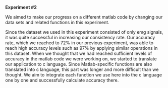 **Experiment #2**

We aimed to make our progress on a different matlab code by changing our data sets and related functions in this experiment.

Since the dataset we used in this experiment consisted of only emg signals, it was quite successful in increasing our consistency rate.
Our accuracy rate, which we reached to 72% in our previous experiment, was able to reach high accuracy levels such as 97% by 
applying similar operations in this dataset. When we thought that we had reached sufficient levels of accuracy in the matlab code 
we were working on, we started to translate our application to c language. Since Matlab-specific functions are also translated into
c language, this part was longer and more difficult than we thought. We aim to integrate each function we use here into the c language
one by one and successfully calculate accuracy there.
